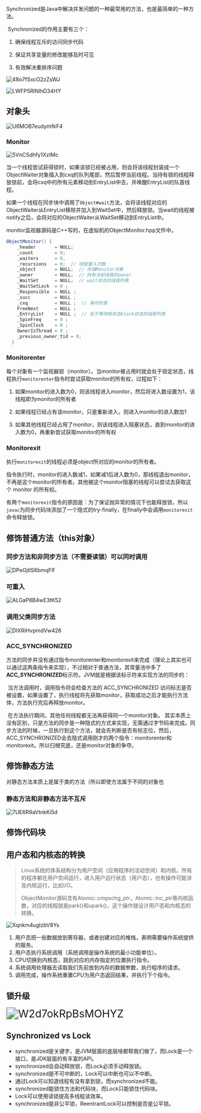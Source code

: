 ​	Synchronized是Java中解决并发问题的一种最常用的方法，也是最简单的一种方法。

​	Synchronized的作用主要有三个：

1. 确保线程互斥的访问同步代码

2. 保证共享变量的修改能够及时可见

3. 有效解决重排序问题

   

![48o7fSxcO2zZsWJ](https://i.loli.net/2021/09/26/48o7fSxcO2zZsWJ.png)

![LWFP5RINlhD34HY](https://i.loli.net/2021/09/26/LWFP5RINlhD34HY.png)

## 对象头

![U6MOB7eudymfkF4](https://i.loli.net/2021/09/29/U6MOB7eudymfkF4.jpg)



### Monitor

![5VnCSdhfy1XzIMc](https://i.loli.net/2021/09/27/5VnCSdhfy1XzIMc.jpg)

​	当一个线程尝试获得锁时，如果该锁已经被占用，则会将该线程封装成一个ObjectWaiter对象插入到cxq的队列尾部，然后暂停当前线程。当持有锁的线程释放锁前，会将cxq中的所有元素移动到EntryList中去，并唤醒EntryList的队首线程。

​	如果一个线程在同步块中调用了`Object#wait`方法，会将该线程对应的ObjectWaiter从EntryList移除并加入到WaitSet中，然后释放锁。当wait的线程被notify之后，会将对应的ObjectWaiter从WaitSet移动到EntryList中。



monitor监视器源码是C++写的，在虚拟机的ObjectMonitor.hpp文件中。

```java
ObjectMonitor() {
    _header       = NULL;
    _count        = 0;
    _waiters      = 0,
    _recursions   = 0;  // 线程重入次数
    _object       = NULL;  // 存储Monitor对象
    _owner        = NULL;  // 持有当前线程的owner
    _WaitSet      = NULL;  // wait状态的线程列表
    _WaitSetLock  = 0 ;
    _Responsible  = NULL ;
    _succ         = NULL ;
    _cxq          = NULL ;  // 单向列表
    FreeNext      = NULL ;
    _EntryList    = NULL ;  // 处于等待锁状态block状态的线程列表
    _SpinFreq     = 0 ;
    _SpinClock    = 0 ;
    OwnerIsThread = 0 ;
    _previous_owner_tid = 0;
  }
```



### Monitorenter

每个对象有一个监视器锁（monitor）。当monitor被占用时就会处于锁定状态，线程执行`monitorenter`指令时尝试获取monitor的所有权，过程如下：

1. 如果monitor的进入数为0，则该线程进入monitor，然后将进入数设置为1，该线程即为monitor的所有者

2. 如果线程已经占有该monitor，只是重新进入，则进入monitor的进入数加1

3. 如果其他线程已经占用了monitor，则该线程进入阻塞状态，直到monitor的进入数为0，再重新尝试获取monitor的所有权

### Monitorexit

执行`monitorexit`的线程必须是object所对应的monitor的所有者。

指令执行时，monitor的进入数减1，如果减1后进入数为0，那线程退出monitor，不再是这个monitor的所有者。其他被这个monitor阻塞的线程可以尝试去获取这个 monitor 的所有权。 

有两个`monitorexit`指令的原因是：为了保证抛异常的情况下也能释放锁，所以`javac`为同步代码块添加了一个隐式的try-finally，在finally中会调用`monitorexit`命令释放锁。



## 修饰普通方法（this对象）

### 同步方法和非同步方法（不需要读锁）可以同时调用

![DPeGjtIS6bmqFlf](https://i.loli.net/2021/09/27/DPeGjtIS6bmqFlf.jpg)



### 可重入

![ALGaP8B4wE3tK52](https://i.loli.net/2021/09/27/ALGaP8B4wE3tK52.png)



### 调用父类同步方法

![DIXRiHvpmdVw426](https://i.loli.net/2021/09/27/DIXRiHvpmdVw426.png)



### ACC_SYNCHRONIZED

​	方法的同步并没有通过指令monitorenter和monitorexit来完成（理论上其实也可以通过这两条指令来实现），不过相对于普通方法，其常量池中多了**ACC_SYNCHRONIZED**标示符。JVM就是根据该标示符来实现方法的同步的：

​	当方法调用时，调用指令将会检查方法的 ACC_SYNCHRONIZED 访问标志是否被设置，如果设置了，执行线程将先获取monitor，获取成功之后才能执行方法体，方法执行完后再释放monitor。

​	在方法执行期间，其他任何线程都无法再获得同一个monitor对象。 其实本质上没有区别，只是方法的同步是一种隐式的方式来实现，无需通过字节码来完成。同步方法的时候，一旦执行到这个方法，就会先判断是否有标志位，然后，ACC_SYNCHRONIZED会去隐式调用刚才的两个指令：monitorenter和monitorexit。所以归根究底，还是monitor对象的争夺。



## 修饰静态方法

对静态方法本质上是属于类的方法（所以即使方法属于不同的对象也

### 静态方法和非静态方法不互斥

![7UE6R9aVtnkKi5d](https://i.loli.net/2021/09/27/7UE6R9aVtnkKi5d.png)

## 修饰代码块



## 用户态和内核态的转换

> Linux系统的体系结构分为用户空间（应用程序的活动空间）和内核。所有的程序都在用户空间运行，进入用户运行状态（用户态），也有操作可能涉及内核运行，比如I/O。
>
> ObjectMonitor源码含有Atomic::cmpxchg_ptr，Atomic::inc_ptr等内核函数，对应的线程就是park()和upark()，这个操作就设计用户态和内核态的转换。

![Xqnkm4uglzbV8Ys](https://i.loli.net/2021/09/29/Xqnkm4uglzbV8Ys.jpg)

1. 用户态把一些数据放到寄存器，或者创建对应的堆栈，表明需要操作系统提供的服务。
2. 用户态执行系统调用（系统调用是操作系统的最小功能单位）。
3. CPU切换到内核态，跳到对应的内存指定的位置执行指令。
4. 系统调用处理器去读取我们先前放到内存的数据参数，执行程序的请求。
5. 调用完成，操作系统重置CPU为用户态返回结果，并执行下个指令。



## 锁升级

<img src="https://i.loli.net/2021/09/27/W2d7okRpBsMOHYZ.jpg" alt="W2d7okRpBsMOHYZ" style="zoom: 200%;" />





## Synchronized vs Lock

- synchronized是关键字，是JVM层面的底层啥都帮我们做了，而Lock是一个接口，是JDK层面的有丰富的API。
- synchronized会自动释放锁，而Lock必须手动释放锁。
- synchronized是不可中断的，Lock可以中断也可以不中断。
- 通过Lock可以知道线程有没有拿到锁，而synchronized不能。
- synchronized能锁住方法和代码块，而Lock只能锁住代码块。
- Lock可以使用读锁提高多线程读效率。
- synchronized是非公平锁，ReentrantLock可以控制是否是公平锁。
